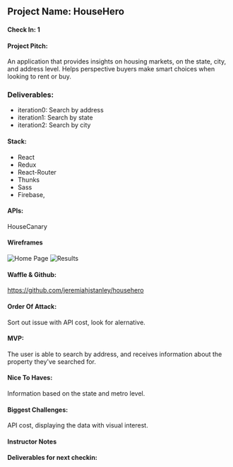 ## Project Name: HouseHero

#### Check In: 1

#### Project Pitch: 
An application that provides insights on housing markets, on the state, city, and address level. Helps perspective buyers make smart choices when looking to rent or buy.  

### Deliverables:
* iteration0: Search by address
* iteration1: Search by state
* iteration2: Search by city


#### Stack: 
* React
* Redux
* React-Router
* Thunks
* Sass
* Firebase, 

#### APIs:
HouseCanary

#### Wireframes
![Home Page](/wireframes/home-screen.png)
![Results](/wireframes/results.png)

#### Waffle & Github: 
https://github.com/jeremiahjstanley/househero

#### Order Of Attack: 
Sort out issue with API cost, look for alernative.

#### MVP: 
The user is able to search by address, and receives information about the property they've searched for.

#### Nice To Haves: 
Information based on the state and metro level. 

#### Biggest Challenges:
API cost, displaying the data with visual interest.

#### Instructor Notes

#### Deliverables for next checkin: